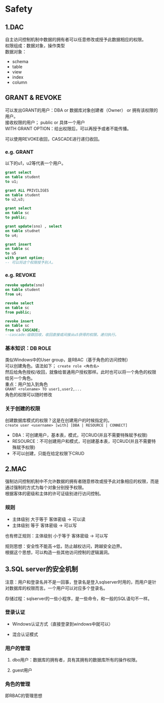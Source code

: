 # Safety

## 1.DAC

自主访问控制机制中数据的拥有者可以任意修改或授予此数据相应的权限。  
权限组成：数据对象，操作类型  
数据对象：  

+ schema
+ table
+ view
+ index
+ column

## GRANT & REVOKE

可以发出GRANT的用户：DBA or 数据库对象创建者（Owner） or 拥有该权限的用户。  
接收权限的用户； public or 具体一个用户  
WITH GRANT OPTION：给出权限后，可以再授予或者不能传播。  

可以使用REVOKE收回，CASCADE进行递归收回。

### e.g.  GRANT

以下的u1，u2等代表一个用户。  

```sql
grant select  
on table student  
to u1;
```

```sql
grant ALL PRIVILIGES  
on table student
to u2,u3;
```

```sql
grant select  
on table sc  
to public;
```

```sql
grant update(sno) , select  
on table studnet   
to u4;
```

```sql
grant insert  
on table sc  
to u5  
with grant option;
-- 可以将这个权限授予别人。
```

### e.g. REVOKE

```sql
revoke update(sno)
on table student
from u4;
```

```sql
revoke select
on table sc
from public;
```

```sql
revoke insert
on table sc
from u5 CASCADE;
--cascade:级联回收，收回直接或间接从u5获得的权限。递归执行。
```

### 基本知识：DB ROLE

类似Windows中的User group，是RBAC（基于角色的访问控制）  
可以创建角色。语法如下；
`create role <角色名>`  
然后给角色授权/收回，就像给普通用户授权那样。此时也可以将一个角色的权限给另一个角色。  
重点：用户加入到角色  
`GRANT <rolename> TO user1,user2,...`  
角色的权限可以随时修改

### 关于创建的权限

创建数据库模式的权限？这是在创建用户的时候指定的。  
`create user <username> [with] [DBA | RESOURCE | CONNECT]`  

+ DBA：可创建用户，基本表，模式，可CRUD(并且不需要特殊赋予权限)
+ RESOURCE：不可创建用户和模式，可创建基本表，可CRUD(并且不需要特殊赋予权限)
+ 不可以创建，只能在给定权限下CRUD

## 2.MAC

强制访问控制机制中不允许数据的拥有者随意修改或授予此对象相应的权限，而是通过强制的方式为每个对象分别授予权限。  
根据客体的密级和主体的许可证级别进行访问控制。  

### 规则

+ 主体级别 大于等于 客体密级  -> 可以读  
+ 主体级别 等于 客体密级  -> 可以写

也有修正规则：主体级别 小于等于 客体密级 -> 可以写

规则思想：安全性不能高->低，防止越权访问，跨越安全边界。  
根据这个思想，可以构造一些其他访问控制的逻辑漏洞。  

## 3.SQL server的安全机制

注意：用户和登录名并不是一回事，登录名是登入sqlserver时用的，而用户是针对数据库的权限而言。一个用户可以对应多个登录名。  

存储过程：sqlserver的一些小程序，是一些命令，和一般的SQL语句不一样。

### 登录认证

+ Windows认证方式（直接登录到windows中就可以）

+ 混合认证模式

### 用户的管理

1. dbo用户：数据库的拥有者，具有其拥有的数据库所有的操作权限。

2. guest用户

### 角色的管理

即RBAC的管理思想